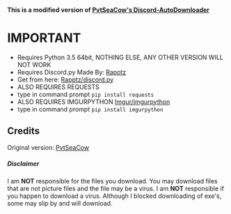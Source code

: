 #### This is a modified version of [PvtSeaCow's Discord-AutoDownloader](https://github.com/PvtSeaCow/Discord-AutoDownloader)

# IMPORTANT
- Requires Python 3.5 64bit, NOTHING ELSE, ANY OTHER VERSION WILL NOT WORK  
- Requires Discord.py Made By: [Rapptz](https://github.com/Rapptz)
 - Get from here: [Rapptz/discord.py](https://github.com/Rapptz/discord.py)
- ALSO REQUIRES REQUESTS  
 - type in command prompt `pip install requests`
- ALSO REQUIRES IMGURPYTHON [Imgur/imgurpython](https://github.com/Imgur/imgurpython)
 - type in command prompt `pip install imgurpython`

## Credits

Original version: [PvtSeaCow](https://github.com/PvtSeaCow/Discord-AutoDownloader) 

##### Disclaimer
I am __NOT__ responsible for the files you download. You may download files that are not picture files and the file may be a virus. I am __NOT__ responsible if you happen to download a virus. Although I blocked downloading of exe's, some may slip by and will download.